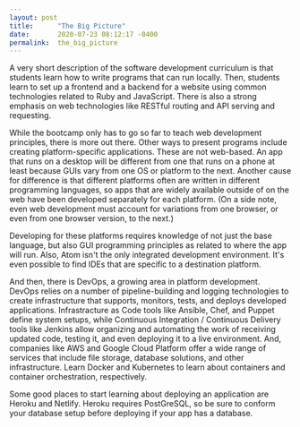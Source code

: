 ```yaml
---
layout: post
title:      "The Big Picture"
date:       2020-07-23 08:12:17 -0400
permalink:  the_big_picture
---
```



A very short description of the software development curriculum is that students learn how to write programs that can run locally. Then, students learn to set up a frontend and a backend for a website using common technologies related to Ruby and JavaScript. There is also a strong emphasis on web technologies like RESTful routing and API serving and requesting.

While the bootcamp only has to go so far to teach web development principles, there is more out there. Other ways to present programs include creating platform-specific applications. These are not web-based. An app that runs on a desktop will be different from one that runs on a phone at least because GUIs vary from one OS or platform to the next. Another cause for difference is that different platforms often are written in different programming languages, so apps that are widely available outside of on the web have been developed separately for each platform. (On a side note, even web development must account for variations from one browser, or even from one browser version, to the next.)

Developing for these platforms requires knowledge of not just the base language, but also GUI programming principles as related to where the app will run. Also, Atom isn't the only integrated development environment. It's even possible to find IDEs that are specific to a destination platform.

And then, there is DevOps, a growing area in platform development. DevOps relies on a number of pipeline-building and logging technologies to create infrastructure that supports, monitors, tests, and deploys developed applications. Infrastracture as Code tools like Ansible, Chef, and Puppet define system setups, while Continuous Integration / Continuous Delivery tools like Jenkins allow organizing and automating the work of receiving updated code, testing it, and even deploying it to a live environment. And, companies like AWS and Google Cloud Platform offer a wide range of services that include file storage, database solutions, and other infrastructure. Learn Docker and Kubernetes to learn about containers and container orchestration, respectively.

Some good places to start learning about deploying an application are Heroku and Netlify. Heroku requires PostGreSQL, so be sure to conform your database setup before deploying if your app has a database.
